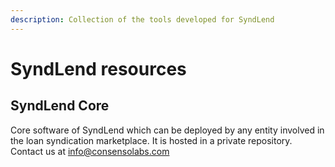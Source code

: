 ```yaml
---
description: Collection of the tools developed for SyndLend
---
```


# SyndLend resources

## SyndLend Core

Core software of SyndLend which can be deployed by any entity involved in the loan syndication marketplace.  It is hosted in a private repository. Contact us at [info@consensolabs.com ](mailto:info@consensolabs.com?subject=SyndLend%20trial)





